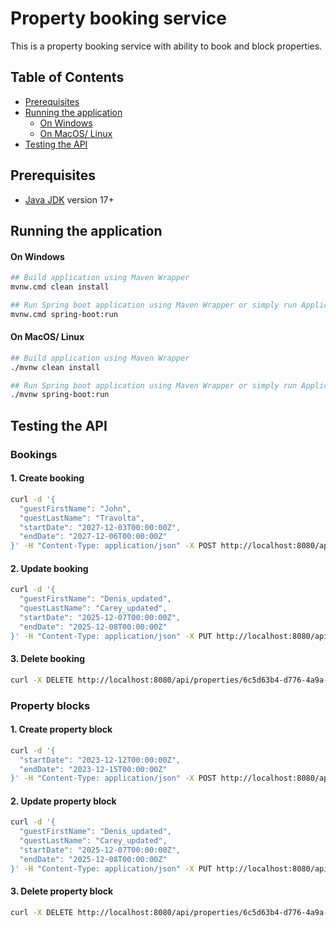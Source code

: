 # Property booking service

This is a property booking service with ability to book and block properties.

## Table of Contents

* [Prerequisites](#prerequisites)
* [Running the application](#running-the-application)
    * [On Windows](#on-windows)
    * [On MacOS/ Linux](#on-macos-linux)
* [Testing the API](#testing-the-api)

## Prerequisites

- [Java JDK](https://www.oracle.com/pl/java/technologies/downloads/#java17) version 17+

## Running the application

#### On Windows

```bash
## Build application using Maven Wrapper
mvnw.cmd clean install

## Run Spring boot application using Maven Wrapper or simply run Application class
mvnw.cmd spring-boot:run
```

#### On MacOS/ Linux

```bash
## Build application using Maven Wrapper
./mvnw clean install

## Run Spring boot application using Maven Wrapper or simply run Application class
./mvnw spring-boot:run
```

## Testing the API

### Bookings

#### 1. Create booking
```bash
curl -d '{
  "guestFirstName": "John",
  "questLastName": "Travolta",
  "startDate": "2027-12-03T00:00:00Z",
  "endDate": "2027-12-06T00:00:00Z"
}' -H "Content-Type: application/json" -X POST http://localhost:8080/api/properties/6c5d63b4-d776-4a9a-a5ac-06244ebfbcdf/bookings
```

#### 2. Update booking
```bash
curl -d '{
  "guestFirstName": "Denis_updated",
  "questLastName": "Carey_updated",
  "startDate": "2025-12-07T00:00:00Z",
  "endDate": "2025-12-08T00:00:00Z"
}' -H "Content-Type: application/json" -X PUT http://localhost:8080/api/properties/6c5d63b4-d776-4a9a-a5ac-06244ebfbcdf/bookings/cdd88bcb-8fc7-4a39-822c-e514150d769e
```

#### 3. Delete booking
```bash
curl -X DELETE http://localhost:8080/api/properties/6c5d63b4-d776-4a9a-a5ac-06244ebfbcdf/bookings/5299e50c-4de4-4d76-95df-412552a9fe30
```

### Property blocks

#### 1. Create property block
```bash
curl -d '{
  "startDate": "2023-12-12T00:00:00Z",
  "endDate": "2023-12-15T00:00:00Z"
}' -H "Content-Type: application/json" -X POST http://localhost:8080/api/properties/6c5d63b4-d776-4a9a-a5ac-06244ebfbcdf/blocking
```

#### 2. Update property block
```bash
curl -d '{
  "guestFirstName": "Denis_updated",
  "questLastName": "Carey_updated",
  "startDate": "2025-12-07T00:00:00Z",
  "endDate": "2025-12-08T00:00:00Z"
}' -H "Content-Type: application/json" -X PUT http://localhost:8080/api/properties/6c5d63b4-d776-4a9a-a5ac-06244ebfbcdf/blocking/2e8d11c2-3c7e-4dd8-9714-dd2e5968b4ed
```

#### 3. Delete property block
```bash
curl -X DELETE http://localhost:8080/api/properties/6c5d63b4-d776-4a9a-a5ac-06244ebfbcdf/blocking/49122e5e-7983-447d-a340-03c4a774bae3
```
